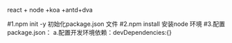 react + node +koa +antd+dva


#1.npm init -y 初始化package.json 文件
#2.npm install 安装node 环境
#3.配置package.json：
 a.配置开发环境依赖：devDependencies:{}